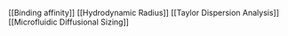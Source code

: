 [[Binding affinity]]
[[Hydrodynamic Radius]]
[[Taylor Dispersion Analysis]]
[[Microfluidic Diffusional Sizing]]
